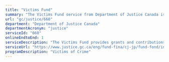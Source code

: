 ```yaml
---
title: "Victims Fund"
summary: "The Victims Fund service from Department of Justice Canada is available end-to-end online, according to the GC Service Inventory."
url: "gc/justice/660"
department: "Department of Justice Canada"
departmentAcronym: "justice"
serviceId: "660"
onlineEndtoEnd: 1
serviceDescription: "The Victims Fund provides grants and contributions to support projects and activities that encourage the development of new approaches, promote access to justice, improve the capacity of service providers, foster the establishment of referral networks, and/or increase awareness of services available to victims of crime and their families. The Fund does not provide criminal injuries compensation for victims of crime. Only the funding for non-governmental organizations and individuals would be considered under the Policy"
serviceUrl: "https://www.justice.gc.ca/eng/fund-fina/cj-jp/fund-fond/index.html"
programDescription: "Victims of Crime"
---
```

